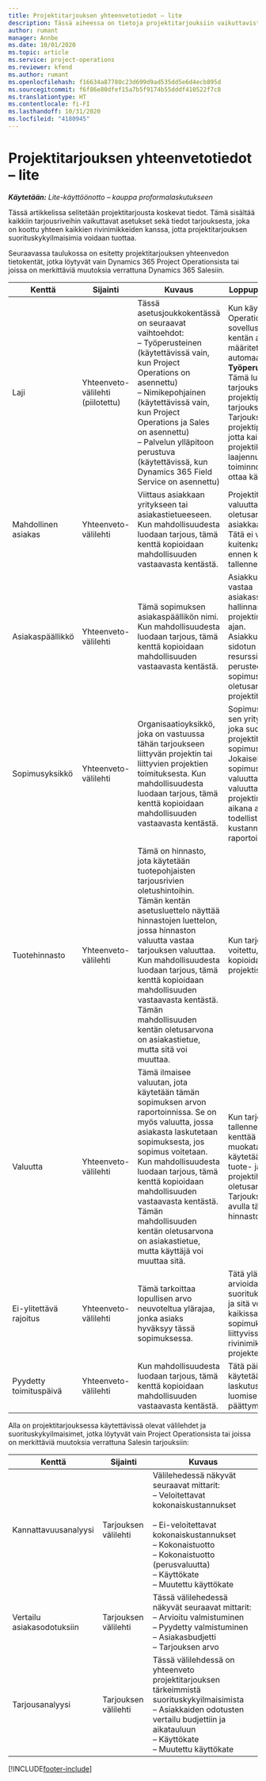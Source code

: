```yaml
---
title: Projektitarjouksen yhteenvetotiedot – lite
description: Tässä aiheessa on tietoja projektitarjouksiin vaikuttavista tiedoista ja asetuksista. (Sales)
author: rumant
manager: Annbe
ms.date: 10/01/2020
ms.topic: article
ms.service: project-operations
ms.reviewer: kfend
ms.author: rumant
ms.openlocfilehash: f16634a87780c23d699d9ad535dd5e6d4ecb895d
ms.sourcegitcommit: f6f86e80dfef15a7b5f9174b55dddf410522f7c8
ms.translationtype: HT
ms.contentlocale: fi-FI
ms.lasthandoff: 10/31/2020
ms.locfileid: "4180945"
---
```

# <a name="summary-information-on-a-project-quote---lite"></a>Projektitarjouksen yhteenvetotiedot – lite

_**Käytetään:** Lite-käyttöönotto – kauppa proformalaskutukseen_

Tässä artikkelissa selitetään projektitarjousta koskevat tiedot. Tämä sisältää kaikkiin tarjousriveihin vaikuttavat asetukset sekä tiedot tarjouksesta, joka on koottu yhteen kaikkien rivinimikkeiden kanssa, jotta projektitarjouksen suorituskykyilmaisimia voidaan tuottaa.

Seuraavassa taulukossa on esitetty projektitarjouksen yhteenvedon tietokentät, jotka löytyvät vain Dynamics 365 Project Operationsista tai joissa on merkittäviä muutoksia verrattuna Dynamics 365 Salesiin.

| **Kenttä** | **Sijainti** | **Kuvaus** | **Loppupään vaikutus** |
| --- | --- | --- | --- |
| Laji | Yhteenveto-välilehti (piilotettu) | Tässä asetusjoukkokentässä on seuraavat vaihtoehdot:</br>– Työperusteinen (käytettävissä vain, kun Project Operations on asennettu)</br>– Nimikepohjainen (käytettävissä vain, kun Project Operations ja Sales on asennettu)</br>– Palvelun ylläpitoon perustuva (käytettävissä, kun Dynamics 365 Field Service on asennettu) | Kun käytät Project Operations -sovellusta, tämän kentän arvoksi määritetään automaattisesti **Työperusteinen**. Tämä luokittelee tarjouksen projektipohjaksi tarjoukseksi. Tarjouksen on oltava projektipohjainen, jotta kaikki projektikohtaiset laajennukset ja toiminnot voidaan ottaa käyttöön. |
| Mahdollinen asiakas | Yhteenveto-välilehti | Viittaus asiakkaan yritykseen tai asiakastietueeseen. Kun mahdollisuudesta luodaan tarjous, tämä kenttä kopioidaan mahdollisuuden vastaavasta kentästä. | Projektitarjouksen valuuttana käytetään oletusarvona asiakkaan valuuttaa. Tätä ei voi kuitenkaan muuttaa ennen kuin tarjous on tallennettu. |
| Asiakaspäällikkö | Yhteenveto-välilehti | Tämä sopimuksen asiakaspäällikön nimi. Kun mahdollisuudesta luodaan tarjous, tämä kenttä kopioidaan mahdollisuuden vastaavasta kentästä. | Asiakkuuspäällikkö vastaa asiakassuhteen hallinnasta koko projektin elinkaaren ajan. Asiakkuuspäällikköön sidotun varattavan resurssin tietueen perusteella sopimusyksikön oletusarvona on projektitarjous. |
| Sopimusyksikkö | Yhteenveto-välilehti | Organisaatioyksikkö, joka on vastuussa tähän tarjoukseen liittyvän projektin tai liittyvien projektien toimituksesta. Kun mahdollisuudesta luodaan tarjous, tämä kenttä kopioidaan mahdollisuuden vastaavasta kentästä. | Sopimusyksikkö on sen yrityksen osasto, joka suorittaa projektit, kun sopimus on tehty. Jokaisella sopimusyksiköllä on valuutta, ja tätä valuuttaa käytetään projektin toteutuksen aikana arvioitujen ja todellisten kustannusten raportoimiseen. |
| Tuotehinnasto | Yhteenveto-välilehti | Tämä on hinnasto, jota käytetään tuotepohjaisten tarjousrivien oletushintoihin. Tämän kentän asetusluettelo näyttää hinnastojen luettelon, jossa hinnaston valuutta vastaa tarjouksen valuuttaa. Kun mahdollisuudesta luodaan tarjous, tämä kenttä kopioidaan mahdollisuuden vastaavasta kentästä. Tämän mahdollisuuden kentän oletusarvona on asiakastietue, mutta sitä voi muuttaa. | Kun tarjous on voitettu, kentän arvo kopioidaan luotuun projektisopimukseen. |
| Valuutta | Yhteenveto-välilehti | Tämä ilmaisee valuutan, jota käytetään tämän sopimuksen arvon raportoinnissa. Se on myös valuutta, jossa asiakasta laskutetaan sopimuksesta, jos sopimus voitetaan. Kun mahdollisuudesta luodaan tarjous, tämä kenttä kopioidaan mahdollisuuden vastaavasta kentästä. Tämän mahdollisuuden kentän oletusarvona on asiakastietue, mutta käyttäjä voi muuttaa sitä. | Kun tarjous on tallennettu, tätä kenttää ei voi enää muokata. Tätä käytetään tarjouksen tuote- ja projektihinnastojen oletusarvoihin. Tarjouksen valuutan avulla täsmäytetään hinnaston valuutta. |
| Ei-ylitettävä rajoitus | Yhteenveto-välilehti | Tämä tarkoittaa lopullisen arvo neuvoteltua ylärajaa, jonka asiaks hyväksyy tässä sopimuksessa. | Tätä ylärajaa arvioidaan suorituksen aikana, ja sitä voi käyttää kaikissa tähän sopimukseen liittyvissä rivinimikkeissä ja projekteissa. |
| Pyydetty toimituspäivä | Yhteenveto-välilehti | Kun mahdollisuudesta luodaan tarjous, tämä kenttä kopioidaan mahdollisuuden vastaavasta kentästä. | Tätä päivämäärää käytetään laskutusaikataulujen luomisen päättymispäivänä. |

Alla on projektitarjouksessa käytettävissä olevat välilehdet ja suorituskykyilmaisimet, jotka löytyvät vain Project Operationsista tai joissa on merkittäviä muutoksia verrattuna Salesin tarjouksiin:

| **Kenttä** | **Sijainti** | **Kuvaus** |
| --- | --- | --- |
| Kannattavuusanalyysi | Tarjouksen välilehti | Välilehedessä näkyvät seuraavat mittarit:</br>– Veloitettavat kokonaiskustannukset</br></br>– Ei-veloitettavat kokonaiskustannukset</br>– Kokonaistuotto</br>– Kokonaistuotto (perusvaluutta)</br>– Käyttökate</br>– Muutettu käyttökate|
| Vertailu asiakasodotuksiin | Tarjouksen välilehti | Tässä välilehedessä näkyvät seuraavat mittarit:</br>– Arvioitu valmistuminen</br>– Pyydetty valmistuminen</br>– Asiakasbudjetti</br>– Tarjouksen arvo |
| Tarjousanalyysi | Tarjouksen välilehti | Tässä välilehdessä on yhteenveto projektitarjouksen tärkeimmistä suorituskykyilmaisimista</br>– Asiakkaiden odotusten vertailu budjettiin ja aikatauluun</br>– Käyttökate</br>– Muutettu käyttökate |


[!INCLUDE[footer-include](../../includes/footer-banner.md)]